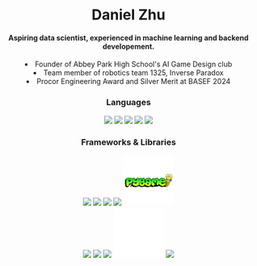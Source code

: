 <div align=center >
  <h1>Daniel Zhu</h1>
  <h4> Aspiring data scientist, experienced in machine learning and backend developement. </h4>
</div>
<div align=center >
  <li>Founder of Abbey Park High School's AI Game Design club</li>
  <li>Team member of robotics team 1325, Inverse Paradox</li>
  <li>Procor Engineering Award and Silver Merit at BASEF 2024</li>
</div>

<h3 align=center >Languages</h3>
<div align=center>
  <kbd><a href="#"><img src="https://github.com/onemarc/tech-icons/blob/main/icons/python-dark.svg" width="100"></a></kbd>
  <kbd><a href="#"><img src="https://github.com/onemarc/tech-icons/blob/main/icons/javascript.svg" width="100"></a></kbd>
  <kbd><a href="#"><img src="https://github.com/onemarc/tech-icons/blob/main/icons/html.svg" width="100"></a></kbd>
  <kbd><a href="#"><img src="https://github.com/onemarc/tech-icons/blob/main/icons/css.svg" width="100"></a></kbd>
  <kbd><a href="#"><img src="https://github.com/onemarc/tech-icons/blob/main/icons/godot-dark.svg" width="100"></a></kbd>
</div>

<h3 align=center >Frameworks & Libraries</h3>
<div align=center>
  <kbd><a href="#"><img src="https://github.com/onemarc/tech-icons/blob/main/icons/pytorch-light.svg" width="100"></a></kbd>
  <kbd><a href="#"><img src="https://github.com/onemarc/tech-icons/blob/main/icons/flask-light.svg" width="100"></a></kbd>
  <kbd><a href="#"><img src="https://github.com/onemarc/tech-icons/blob/main/icons/rasberrypi-light.svg" width="100"></a></kbd>
  <kbd><a href="#"><img src="https://github.com/onemarc/tech-icons/blob/main/icons/react-light.svg" width="100"></a></kbd>
  <kbd><a href="#"><img src="https://github.com/onemarc/tech-icons/blob/main/icons/pygame-light.png" width="100"></a></kbd>
  <br>
  <kbd><a href="#"><img src="https://github.com/onemarc/tech-icons/blob/main/icons/opencv-light.svg" width="100"></a></kbd>
  <kbd><a href="#"><img src="https://github.com/onemarc/tech-icons/blob/main/icons/tensorflow-light.svg" width="100"></a></kbd>
  <kbd><a href="#"><img src="https://github.com/onemarc/tech-icons/blob/main/icons/numpy-light.svg" width="100"></a></kbd>
  <kbd><a href="#"><img src="https://github.com/onemarc/tech-icons/blob/main/icons/vitejs-light.svg" width="100"></a></kbd>
  <kbd><a href="#"><img src="https://github.com/onemarc/tech-icons/blob/main/icons/matplotlib-light.svg" width="100"></a></kbd>
</div>
